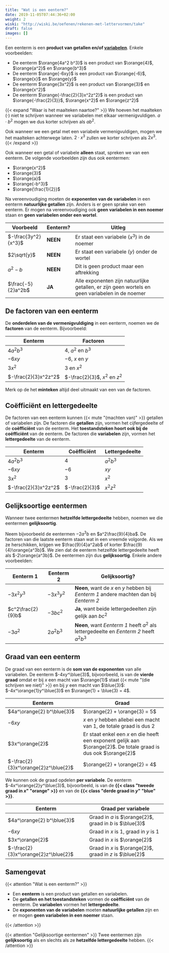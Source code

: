 ```yaml
---
title: "Wat is een eenterm?"
date: 2019-11-05T07:44:36+02:00
weight: 2
wiski: "http://wiski.be/oefenen/rekenen-met-lettervormen/take"
draft: false
images: []
---
```


Een eenterm is een **product van getallen en/of [variabelen](../variabelen)**.
Enkele voorbeelden:

* De eenterm $\orange{4a^2 b^3}$ is een product van $\orange{4}$,
  $\orange{a^2}$ en $\orange{b^3}$
* De eenterm $\orange{-6xy}$ is een product van $\orange{-6}$,
  $\orange{x}$ en $\orange{y}$
* De eenterm $\orange{3x^2}$ is een product van $\orange{3}$ en $\orange{x^2}$
* De eenterm $\orange{-\frac{2}{3}x^2z^2}$ is een product van
  $\orange{-\frac{2}{3}}$, $\orange{x^2}$ en $\orange{z^2}$

{{< expand "Waar is het maalteken naartoe?" >}}
We hoeven het maalteken ($\cdot$) niet te schrijven wanneer we variabelen met
elkaar vermenigvuldigen. $a\cdot b^2$ mogen we dus korter schrijven als $ab^2$.

Ook wanneer we een getal met een variabele vermenigvuldigen, mogen we het
maalteken achterwege laten. $2\cdot x^3$ zullen we korter schrijven als $2x^3$.
{{< /expand >}}

Ook wanneer een getal of variabele **alleen** staat, spreken we van een
eenterm. De volgende voorbeelden zijn dus ook eentermen:

* $\orange{x^2}$
* $\orange{3}$
* $\orange{a}$
* $\orange{-b^3}$
* $\orange{\frac{1}{2}}$

Na vereenvoudiging moeten de **exponenten van de variabelen** in een eenterm
**natuurlijke getallen** zijn. Anders is er geen sprake van een eenterm. Er
mogen na vereenvoudiging ook **geen variabelen in een noemer** staan en **geen
variabelen onder een wortel**.

|      Voorbeeld      |  Eenterm?  |                                              Uitleg                                             |
|     -----------     | ---------- |                                             --------                                            |
| $-\frac{3y^2}{x^3}$ |  **NEEN**  |                           Er staat een variabele ($x^3$) in de noemer                           |
|     $2\sqrt{y}$     |  **NEEN**  |                           Er staat een variabele ($y$) onder de wortel                          |
|      $a^2 - b$      |  **NEEN**  |                             Dit is geen product maar een aftrekking                             |
|  $\frac{-5}{2}a^2b$ |   **JA**   | Alle exponenten zijn natuurlijke getallen, er zijn geen wortels en geen variabelen in de noemer |

## De factoren van een eenterm

De **onderdelen van de vermenigvuldiging** in een eenterm, noemen we de
**factoren** van de eenterm. Bijvoorbeeld:

|        Eenterm       |            Factoren            |
|       ---------      |           ----------           |
|      $4a^2 b^3$      |       $4$, $a^2$ en $b^3$      |
|        $-6xy$        |        $-6$, $x$ en $y$        |
|        $3x^2$        |          $3$ en $x^2$          |
| $-\frac{2}{3}x^2z^2$ | $-\frac{2}{3}$, $x^2$ en $z^2$ |

Merk op de het **minteken** altijd deel uitmaakt van een van de factoren.

## Coëfficiënt en lettergedeelte

De factoren van een eenterm kunnen {{< mute "(machten van)" >}} getallen of
variabelen zijn.  De factoren die **getallen** zijn, vormen het cijfergedeelte
of de **coëfficiënt** van de eenterm. Het **toestandsteken hoort ook bij de
coëfficiënt** van de eenterm. De factoren die **variabelen** zijn, vormen het
**lettergedeelte** van de eenterm.

|           Eenterm          |            Coëfficiënt           |   Lettergedeelte   |
| -------------------------- | -------------------------------- | ------------------ |
|         $4a^2 b^3$         |                $4$               |      $a^2b^3$      |
|           $-6xy$           |               $-6$               |        $xy$        |
|           $3x^2$           |                $3$               |        $x^2$       |
|    $-\frac{2}{3}x^2z^2$    |          $-\frac{2}{3}$          |      $x^2z^2$      |

## Gelijksoortige eentermen

Wanneer twee eentermen **hetzelfde lettergedeelte** hebben, noemen we die
eentermen **gelijksoortig**.

Neem bijvoorbeeld de eentermen $-2a^3b$ en $a^2\frac{9}{4}ba$. De
factoren van die laatste eenterm staan wat in een vreemde volgorde. Als we ze
herschikken, krijgen we $\frac{9}{4}a^2ab$ of korter
$\frac{9}{4}\orange{a^3b}$. We zien dat de eenterm hetzelfde lettergedeelte
heeft als $-2\orange{a^3b}$. De eentermen zijn dus **gelijksoortig**. Enkele
andere voorbeelden:

|         Eenterm 1         |   Eenterm 2   |                                      Gelijksoortig?                                      |
| ------------------------- | ------------- | ---------------------------------------------------------------------------------------- |
|         $-3x^2y^3$        |   $-3x^3y^2$  |  **Neen**, want de $x$ en $y$ hebben bij *Eenterm 1* andere machten dan bij *Eenterm 2*  |
|     $c^2\frac{2}{9}b$     |    $-3bc^2$   |                 **Ja**, want beide lettergedeelten zijn gelijk aan $bc^2$                |
|          $-3a^2$          |   $2a^2b^3$   |  **Neen**, want *Eenterm 1* heeft $a^2$ als lettergedeelte en *Eenterm 2* heeft $a^2b^3$ |


## Graad van een eenterm

De graad van een eenterm is de **som van de exponenten** van alle variabelen.
De eenterm $-4xy^\blue{3}$, bijvoorbeeld, is van de **vierde graad** omdat er
bij $x$ een macht van $\orange{1}$ staat
{{< mute "(die schrijven we niet)" >}} en bij $y$ een macht van $\blue{3}$:
$-4x^\orange{1}y^\blue{3}$ en $\orange{1} + \blue{3} = 4$.

|                Eenterm               |                                                       Graad                                                       |
|               ---------              |                                                     ----------                                                    |
|      $4a^\orange{2} b^\blue{3}$      |                                           $\orange{2} + \orange{3} = 5$                                           |
|                $-6xy$                |                      $x$ en $y$ hebben allebei een macht van $1$, de totale graad is dus $2$                      |
|            $3x^\orange{2}$           | Er staat enkel een $x$ en die heeft een exponent gelijk aan $\orange{2}$. De totale graad is dus ook $\orange{2}$ |
| $-\frac{2}{3}x^\orange{2}z^\blue{2}$ |                                           $\orange{2} + \orange{2} = 4$                                           |


We kunnen ook de graad opdelen **per variabele**. De eenterm
$-4x^\orange{2}y^\blue{3}$, bijvoorbeeld, is van de
**{{< class "tweede graad in $x$" "orange" >}}** en van de
**{{< class "derde graad in $y$" "blue" >}}**.

|                Eenterm               |                    Graad per variabele                   |
|               ---------              |                        ----------                        |
|      $4a^\orange{2} b^\blue{3}$      | Graad in $a$ is $\orange{2}$, graad in $b$ is $\blue{3}$ |
|                $-6xy$                |         Graad in $x$ is $1$, graad in $y$ is $1$         |
|            $3x^\orange{2}$           |               Graad in $x$ is $\orange{2}$               |
| $-\frac{2}{3}x^\orange{2}z^\blue{2}$ | Graad in $x$ is $\orange{2}$, graad in $z$ is $\blue{2}$ |

## Samengevat

{{< attention "Wat is een eenterm?" >}}

* Een **eenterm** is een product van getallen en variabelen.
* De **getallen en het toestandsteken** vormen de **coëfficiënt** van de eenterm.
  De **variabelen** vormen het **lettergedeelte**.
* De **exponenten van de variabelen** moeten **natuurlijke getallen** zijn en er
  mogen **geen variabelen in een noemer** staan.

{{< /attention >}}

{{< attention "Gelijksoortige eentermen" >}}
Twee eentermen zijn **gelijksoortig** als en slechts als ze **hetzelfde
lettergedeelte** hebben.
{{< /attention >}}
